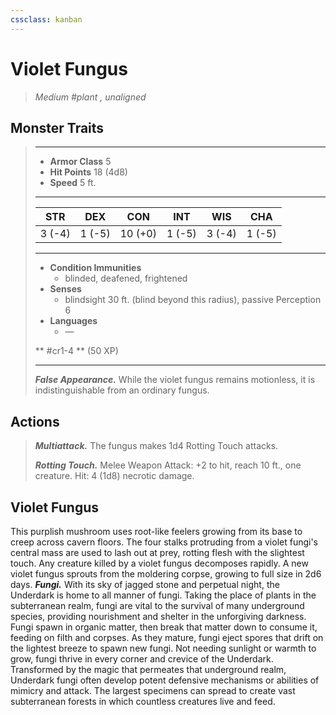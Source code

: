 ```yaml
---
cssclass: kanban
---
```


# Violet Fungus
>*Medium #plant , unaligned*
## Monster Traits
>___
>- **Armor Class** 5
>- **Hit Points** 18 (4d8)
>- **Speed** 5 ft.
>___
>|STR|DEX|CON|INT|WIS|CHA|
>|:---:|:---:|:---:|:---:|:---:|:---:|
>|3 (-4)|1 (-5)|10 (+0)|1 (-5)|3 (-4)|1 (-5)|
>___
>- **Condition Immunities**
>	 - blinded, deafened, frightened
>- **Senses**
>	 - blindsight 30 ft. (blind beyond this radius), passive Perception 6
>- **Languages**
>	 - —
>
> ** #cr1-4 ** (50 XP)
>___
>***False Appearance.*** While the violet fungus remains motionless, it is indistinguishable from an ordinary fungus.  
>
## Actions
>***Multiattack.*** The fungus makes 1d4 Rotting Touch attacks.  
>
>***Rotting Touch.*** Melee Weapon Attack: +2 to hit, reach 10 ft., one creature. Hit: 4 (1d8) necrotic damage.
## Violet Fungus
This purplish mushroom uses root-like feelers growing from its base to creep across cavern floors. The four stalks protruding from a violet fungi's central mass are used to lash out at prey, rotting flesh with the slightest touch. Any creature killed by a violet fungus decomposes rapidly. A new violet fungus sprouts from the moldering corpse, growing to full size in 2d6 days.
***Fungi.*** With its sky of jagged stone and perpetual night, the Underdark is home to all manner of fungi. Taking the place of plants in the subterranean realm, fungi are vital to the survival of many underground species, providing nourishment and shelter in the unforgiving darkness.
Fungi spawn in organic matter, then break that matter down to consume it, feeding on filth and corpses. As they mature, fungi eject spores that drift on the lightest breeze to spawn new fungi.
Not needing sunlight or warmth to grow, fungi thrive in every corner and crevice of the Underdark. Transformed by the magic that permeates that underground realm, Underdark fungi often develop potent defensive mechanisms or abilities of mimicry and attack. The largest specimens can spread to create vast subterranean forests in which countless creatures live and feed.